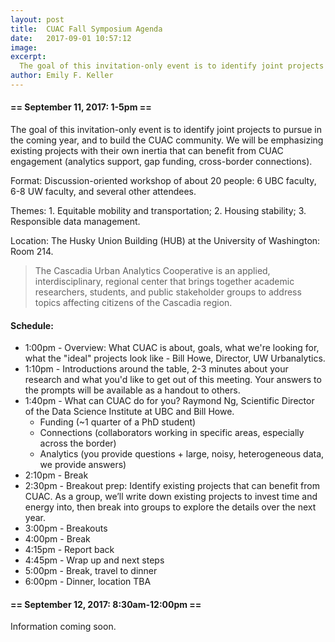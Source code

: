 ```yaml
---
layout: post
title:  CUAC Fall Symposium Agenda
date:   2017-09-01 10:57:12
image:
excerpt:
  The goal of this invitation-only event is to identify joint projects to pursue in the coming year, and to build the CUAC community.  We will be emphasizing existing projects with their own inertia that can benefit from CUAC engagement (analytics support, gap funding, cross-border connections).
author: Emily F. Keller
---
```


#### == September 11, 2017: 1-5pm ==

The goal of this invitation-only event is to identify joint projects to pursue in the coming year, and to build the CUAC community.  We will be emphasizing existing projects with their own inertia that can benefit from CUAC engagement (analytics support, gap funding, cross-border connections).

Format: Discussion-oriented workshop of about 20 people: 6 UBC faculty, 6-8 UW faculty, and several other attendees.

Themes: 1. Equitable mobility and transportation; 2. Housing stability; 3. Responsible data management.

Location: The Husky Union Building (HUB) at the University of Washington: Room 214.

> The Cascadia Urban Analytics Cooperative is an applied, interdisciplinary, regional center that brings together academic researchers, students, and public stakeholder groups to address topics affecting citizens of the Cascadia region.

#### Schedule:

* 1:00pm - Overview: What CUAC is about, goals, what we're looking for, what the "ideal" projects look like - Bill Howe, Director, UW Urbanalytics.
* 1:10pm - Introductions around the table, 2-3 minutes about your research and what you'd like to get out of this meeting.  Your answers to the prompts will be available as a handout to others.
* 1:40pm - What can CUAC do for you? Raymond Ng, Scientific Director of the Data Science Institute at UBC and Bill Howe.
	* Funding (~1 quarter of a PhD student)
	* Connections (collaborators working in specific areas, especially across the border)
	* Analytics (you provide questions + large, noisy, heterogeneous data, we provide answers)
* 2:10pm - Break
* 2:30pm - Breakout prep: Identify existing projects that can benefit from CUAC.  As a group, we’ll write down existing projects to invest time and energy into, then break into groups to explore the details over the next year.
* 3:00pm - Breakouts
* 4:00pm - Break
* 4:15pm - Report back
* 4:45pm - Wrap up and next steps
* 5:00pm - Break, travel to dinner
* 6:00pm - Dinner, location TBA

#### == September 12, 2017: 8:30am-12:00pm ==

Information coming soon.
